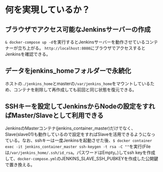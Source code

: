 # 何を実現しているか？

## ブラウザでアクセス可能なJenkinsサーバーの作成
```& docker-compose up -d```を実行するとJenkinsサーバーを動作させているコンテナーが立ち上がる。
```http://localhost:8080```にブラウザでアクセスするとJenkinsを確認できる。

## データをjenkins_homeフォルダーで永続化

ホストの```./jenkins_home```とmasterの```/var/jenkins_home```をマウントしているため、コンテナを削除して再作成しても前回と同じ状態を復元できる。

## SSHキーを設定してJenkinsからNodeの設定をすればMaster/Slaveとして利用できる
JenkinsのMasterコンテナ(jenkins_container_master)だけでなく、Slave(slave01)も動作しているので設定をすればSlaveを活用できるようになっている。なお、sshキーは一度Jenkinsを起動させた後、```$ docker container exec -it jenkins_container_master ssh-keygen -t rsa -C ""```を実行(Fileは```/var/jenkins_home/.ssh/id_rsa```。パスワードはEmpty。)してssh keyを作成して、```docker-compose.yml```のJENKINS_SLAVE_SSH_PUBKEYを作成した公開鍵で置き換える。